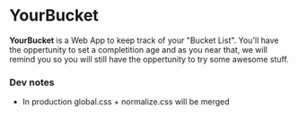 # YourBucket

**YourBucket** is a Web App to keep track of your "Bucket List". You'll have the oppertunity to set a completition age and as you near that, we will remind you
so you will still have the oppertunity to try some awesome stuff.

### Dev notes
* In production global.css + normalize.css will be merged